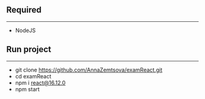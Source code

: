## Required
--------------------------
 * NodeJS 
 
## Run project
--------------------------
 * git clone https://github.com/AnnaZemtsova/examReact.git
 * cd examReact
 * npm i react@16.12.0
 * npm start
